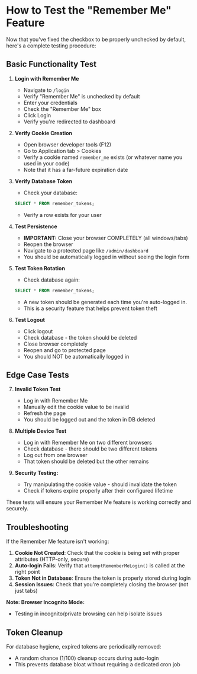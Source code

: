 # How to Test the "Remember Me" Feature

Now that you've fixed the checkbox to be properly unchecked by default, here's a complete testing procedure:

## Basic Functionality Test

1. **Login with Remember Me**
   - Navigate to `/login`
   - Verify "Remember Me" is unchecked by default
   - Enter your credentials
   - Check the "Remember Me" box
   - Click Login
   - Verify you're redirected to dashboard

2. **Verify Cookie Creation**
   - Open browser developer tools (F12)
   - Go to Application tab > Cookies
   - Verify a cookie named `remember_me` exists (or whatever name you used in your code)
   - Note that it has a far-future expiration date

3. **Verify Database Token**
   - Check your database:
   ```sql
   SELECT * FROM remember_tokens;
   ```
   - Verify a row exists for your user

4. **Test Persistence**
   - **IMPORTANT:** Close your browser COMPLETELY (all windows/tabs)
   - Reopen the browser
   - Navigate to a protected page like `/admin/dashboard`
   - You should be automatically logged in without seeing the login form

5. **Test Token Rotation**
    - Check database again:
    ```sql
    SELECT * FROM remember_tokens;
    ```
    - A new token should be generated each time you're auto-logged in. 
    - This is a security feature that helps prevent token theft

6. **Test Logout**
   - Click logout
   - Check database - the token should be deleted
   - Close browser completely
   - Reopen and go to protected page
   - You should NOT be automatically logged in

## Edge Case Tests

7. **Invalid Token Test**
   - Log in with Remember Me
   - Manually edit the cookie value to be invalid
   - Refresh the page
   - You should be logged out and the token in DB deleted

8. **Multiple Device Test**
   - Log in with Remember Me on two different browsers
   - Check database - there should be two different tokens
   - Log out from one browser
   - That token should be deleted but the other remains

9. **Security Testing:**
   - Try manipulating the cookie value - should invalidate the token
   - Check if tokens expire properly after their configured lifetime

These tests will ensure your Remember Me feature is working correctly and securely.


## Troubleshooting

If the Remember Me feature isn't working:

1. **Cookie Not Created**: Check that the cookie is being set with proper attributes (HTTP-only, secure)
2. **Auto-login Fails**: Verify that `attemptRememberMeLogin()` is called at the right point
3. **Token Not in Database**: Ensure the token is properly stored during login
4. **Session Issues**: Check that you're completely closing the browser (not just tabs)

**Note: Browser Incognito Mode:**
- Testing in incognito/private browsing can help isolate issues

## Token Cleanup
For database hygiene, expired tokens are periodically removed:
- A random chance (1/100) cleanup occurs during auto-login
- This prevents database bloat without requiring a dedicated cron job